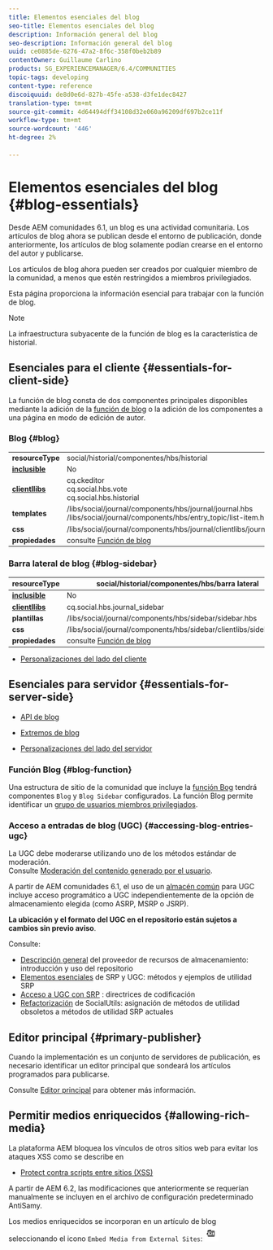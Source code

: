 ```yaml
---
title: Elementos esenciales del blog
seo-title: Elementos esenciales del blog
description: Información general del blog
seo-description: Información general del blog
uuid: ce0885de-6276-47a2-8f6c-358f0beb2b89
contentOwner: Guillaume Carlino
products: SG_EXPERIENCEMANAGER/6.4/COMMUNITIES
topic-tags: developing
content-type: reference
discoiquuid: de8d0e6d-827b-45fe-a538-d3fe1dec8427
translation-type: tm+mt
source-git-commit: 4d64494dff34108d32e060a96209df697b2ce11f
workflow-type: tm+mt
source-wordcount: '446'
ht-degree: 2%

---
```



# Elementos esenciales del blog {#blog-essentials}

Desde AEM comunidades 6.1, un blog es una actividad comunitaria. Los artículos de blog ahora se publican desde el entorno de publicación, donde anteriormente, los artículos de blog solamente podían crearse en el entorno del autor y publicarse.

Los artículos de blog ahora pueden ser creados por cualquier miembro de la comunidad, a menos que estén restringidos a miembros privilegiados.

Esta página proporciona la información esencial para trabajar con la función de blog.

>[!NOTE]
>
>La infraestructura subyacente de la función de blog es la característica de historial.

## Esenciales para el cliente {#essentials-for-client-side}

La función de blog consta de dos componentes principales disponibles mediante la adición de la [función de blog](functions.md#blog-function) o la adición de los componentes a una página en modo de edición de autor.

### Blog {#blog}

<table> 
 <tbody>
  <tr>
   <td> <strong>resourceType</strong></td> 
   <td>social/historial/componentes/hbs/historial</td> 
  </tr>
  <tr>
   <td> <a href="scf.md#add-or-include-a-communities-component"><strong>inclusible</strong></a></td> 
   <td>No</td> 
  </tr>
  <tr>
   <td> <a href="clientlibs.md"><strong>clientllibs</strong></a></td> 
   <td>cq.ckeditor<br /> cq.social.hbs.vote<br /> cq.social.hbs.historial</td> 
  </tr>
  <tr>
   <td> <strong>templates</strong></td> 
   <td> /libs/social/journal/components/hbs/journal/journal.hbs<br /> /libs/social/journal/components/hbs/entry_topic/list-item.hbs</td> 
  </tr>
  <tr>
   <td> <strong>css</strong></td> 
   <td> /libs/social/journal/components/hbs/journal/clientlibs/journal.css</td> 
  </tr>
  <tr>
   <td><strong> propiedades</strong></td> 
   <td>consulte <a href="blog-feature.md">Función de blog</a></td> 
  </tr>
 </tbody>
</table>

### Barra lateral de blog {#blog-sidebar}

| **resourceType** | social/historial/componentes/hbs/barra lateral |
|---|---|
| [**inclusible**](scf.md#add-or-include-a-communities-component) | No |
| [**clientllibs**](clientlibs.md) | cq.social.hbs.journal_sidebar |
| **plantillas** | /libs/social/journal/components/hbs/sidebar/sidebar.hbs |
| **css** | /libs/social/journal/components/hbs/sidebar/clientlibs/sidebar.css |
| **propiedades** | consulte [Función de blog](blog-feature.md) |

* [Personalizaciones del lado del cliente](client-customize.md)

## Esenciales para servidor {#essentials-for-server-side}

* [API de blog](https://helpx.adobe.com/experience-manager/6-4/sites/developing/using/reference-materials/javadoc/com/adobe/cq/social/journal/client/api/package-summary.html)

* [Extremos de blog](https://helpx.adobe.com/experience-manager/6-4/sites/developing/using/reference-materials/javadoc/com/adobe/cq/social/journal/client/endpoints/package-summary.html)

* [Personalizaciones del lado del servidor](server-customize.md)

### Función Blog {#blog-function}

Una estructura de sitio de la comunidad que incluye la [función Bog](functions.md#blog-function) tendrá componentes `Blog` y `Blog Sidebar` configurados. La función Blog permite identificar un [grupo de usuarios miembros privilegiados](users.md#privileged-members-group).

### Acceso a entradas de blog (UGC) {#accessing-blog-entries-ugc}

La UGC debe moderarse utilizando uno de los métodos estándar de moderación.\
Consulte [Moderación del contenido generado por el usuario](moderate-ugc.md).

A partir de AEM comunidades 6.1, el uso de un [almacén común](working-with-srp.md) para UGC incluye acceso programático a UGC independientemente de la opción de almacenamiento elegida (como ASRP, MSRP o JSRP).

**La ubicación y el formato del UGC en el repositorio están sujetos a cambios sin previo aviso**.

Consulte:

* [Descripción general](srp.md)  del proveedor de recursos de almacenamiento: introducción y uso del repositorio
* [Elementos esenciales](srp-and-ugc.md)  de SRP y UGC: métodos y ejemplos de utilidad SRP
* [Acceso a UGC con SRP](accessing-ugc-with-srp.md) : directrices de codificación
* [Refactorización](socialutils.md)  de SocialUtils: asignación de métodos de utilidad obsoletos a métodos de utilidad SRP actuales

## Editor principal {#primary-publisher}

Cuando la implementación es un conjunto de servidores de publicación, es necesario identificar un editor principal que sondeará los artículos programados para publicarse.

Consulte [Editor principal](deploy-communities.md#primary-publisher) para obtener más información.

## Permitir medios enriquecidos {#allowing-rich-media}

La plataforma AEM bloquea los vínculos de otros sitios web para evitar los ataques XSS como se describe en

* [Protect contra scripts entre sitios (XSS)](../../help/sites-developing/security.md#protect-against-cross-site-scripting-xss)

A partir de AEM 6.2, las modificaciones que anteriormente se requerían manualmente se incluyen en el archivo de configuración predeterminado AntiSamy.

Los medios enriquecidos se incorporan en un artículo de blog seleccionando el icono `Embed Media from External Sites`:  ![chlimage_1-471](assets/chlimage_1-471.png)

